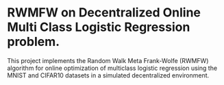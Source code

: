 # RWMFW on Decentralized Online Multi Class Logistic Regression problem.

This project implements the Random Walk Meta Frank-Wolfe (RWMFW) algorithm for online optimization of multiclass logistic regression using the MNIST and CIFAR10 datasets in a simulated decentralized environment.

